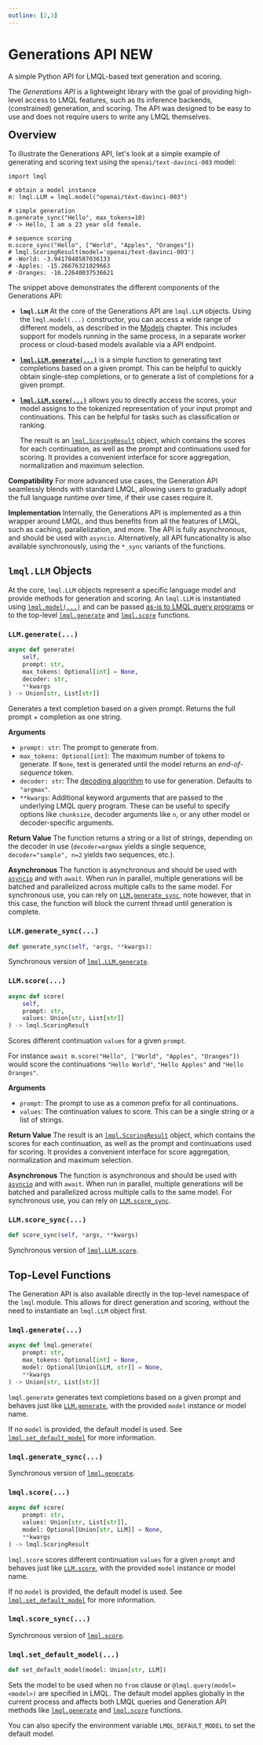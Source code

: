 ```yaml
---
outline: [2,3]
---
```


# Generations API <span class="badge">NEW</span>

<div class="subtitle">A simple Python API for LMQL-based text generation and scoring.</div>

The *Generations API* is a lightweight library with the goal of providing high-level access to LMQL features, such as its inference backends, (constrained) generation, and scoring. The API was designed to be easy to use and does not require users to write any LMQL themselves.

<div style="margin-bottom: -10pt"></div>

## Overview

To illustrate the Generations API, let's look at a simple example of generating and scoring text using the `openai/text-davinci-003` model:

```
import lmql

# obtain a model instance
m: lmql.LLM = lmql.model("openai/text-davinci-003")

# simple generation
m.generate_sync("Hello", max_tokens=10)
# -> Hello, I am a 23 year old female.

# sequence scoring
m.score_sync("Hello", ["World", "Apples", "Oranges"])
# lmql.ScoringResult(model='openai/text-davinci-003')
# -World: -3.9417848587036133
# -Apples: -15.26676321029663
# -Oranges: -16.22640037536621
```

The snippet above demonstrates the different components of the Generations API:

- **`lmql.LLM`** At the core of the Generations API are `lmql.LLM` objects. Using the `lmql.model(...)` constructor, you can access a wide range of different models, as described in the [Models](../models/index.md) chapter. This includes support for models running in the same process, in a separate worker process or cloud-based models available via a API endpoint.

- [**`lmql.LLM.generate(...)`**](#lmqlgenerate) is a simple function to generating text completions based on a given prompt. This can be helpful to quickly obtain single-step completions, or to generate a list of completions for a given prompt.

-   [**`lmql.LLM.score(...)`**](#lmqlscore) allows you to directly access the scores, your model assigns to the tokenized representation of your input prompt and continuations. This can be helpful for tasks such as classification or ranking. 
    
    The result is an [`lmql.ScoringResult`](https://github.com/eth-sri/lmql/blob/main/src/lmql/api/scoring.py) object, which contains the scores for each continuation, as well as the prompt and continuations used for scoring. It provides a convenient interface for score aggregation, normalization and maximum selection.


**Compatibility** For more advanced use cases, the Generation API seamlessly blends with standard LMQL, allowing users to gradually adopt the full language runtime over time, if their use cases require it.

**Implementation** Internally, the Generations API is implemented as a thin wrapper around LMQL, and thus benefits from all the features of LMQL, such as caching, parallelization, and more. The API is fully asynchronous, and should be used with `asyncio`. Alternatively, all API funcationality is also available synchronously, using the `*_sync` variants of the functions.

## `lmql.LLM` Objects

At the core, `lmql.LLM` objects represent a specific language model and provide methods for generation and scoring. An `lmql.LLM` is instantiated using [`lmql.model(...)`](../models/index.md) and can be passed [as-is to LMQL query programs](../models/index.md#loading-models) or to the top-level [`lmql.generate`](#lmqlgenerate) and [`lmql.score`](#lmqlscore) functions.

### `LLM.generate(...)`

```python
async def generate(
    self,
    prompt: str, 
    max_tokens: Optional[int] = None, 
    decoder: str,
    **kwargs
) -> Union[str, List[str]]
```

Generates a text completion based on a given prompt. Returns the full prompt + completion as one string.

**Arguments**

- `prompt: str`: The prompt to generate from.
- `max_tokens: Optional[int]`: The maximum number of tokens to generate. If `None`, text is generated until the model returns an *end-of-sequence* token.
- `decoder: str`: The [decoding algorithm](../language/decoding.md) to use for generation. Defaults to `"argmax"`.
- `**kwargs`: Additional keyword arguments that are passed to the underlying LMQL query program. These can be useful to specify options like `chunksize`, decoder arguments like `n`, or any other model or decoder-specific arguments.

**Return Value** The function returns a string or a list of strings, depending on the decoder in use (`decoder=argmax` yields a single sequence, `decoder="sample", n=2` yields two sequences, etc.).

**Asynchronous** The function is asynchronous and should be used with [`asyncio`](https://docs.python.org/3/library/asyncio.html) and with `await`. When run in parallel, multiple generations will be batched and parallelized across multiple calls to the same model. For synchronous use, you can rely on [`LLM.generate_sync`](#llmgenerate_sync), note however, that in this case, the function will block the current thread until generation is complete.

### `LLM.generate_sync(...)`

```python
def generate_sync(self, *args, **kwargs):
```

Synchronous version of [`lmql.LLM.generate`](#llmgenerate).

### `LLM.score(...)`

```python
async def score(
    self,
    prompt: str,
    values: Union[str, List[str]]
) -> lmql.ScoringResult
```

Scores different continuation `values` for a given `prompt`.

For instance `await m.score("Hello", ["World", "Apples", "Oranges"])` would score the continuations `"Hello World"`, `"Hello Apples"` and `"Hello Oranges"`.

**Arguments**

- `prompt`: The prompt to use as a common prefix for all continuations.
- `values`: The continuation values to score. This can be a single string or a list of strings.

**Return Value** The result is an [`lmql.ScoringResult`](https://github.com/eth-sri/lmql/blob/main/src/lmql/api/scoring.py) object, which contains the scores for each continuation, as well as the prompt and continuations used for scoring. It provides a convenient interface for score aggregation, normalization and maximum selection.

**Asynchronous** The function is asynchronous and should be used with [`asyncio`](https://docs.python.org/3/library/asyncio.html) and with `await`. When run in parallel, multiple generations will be batched and parallelized across multiple calls to the same model. For synchronous use, you can rely on [`LLM.score_sync`](#llmscore_sync).

### `LLM.score_sync(...)`

```python
def score_sync(self, *args, **kwargs)
```

Synchronous version of [`lmql.LLM.score`](#llmscore).

## Top-Level Functions

The Generation API is also available directly in the top-level namespace of the `lmql` module. This allows for direct generation and scoring, 
without the need to instantiate an `lmql.LLM` object first.

### `lmql.generate(...)`

```python
async def lmql.generate(
    prompt: str, 
    max_tokens: Optional[int] = None, 
    model: Optional[Union[LLM, str]] = None, 
    **kwargs
) -> Union[str, List[str]]
```

`lmql.generate` generates text completions based on a given prompt and behaves just like [`LLM.generate`](#llmgenerate), 
with the provided `model` instance or model name.

If no `model` is provided, the default model is used. See [`lmql.set_default_model`](#lmqlset_default_model) for more information.

### `lmql.generate_sync(...)`

Synchronous version of [`lmql.generate`](#lmqlgenerate).

### `lmql.score(...)`

```python
async def score(
    prompt: str,
    values: Union[str, List[str]],
    model: Optional[Union[str, LLM]] = None, 
    **kwargs
) -> lmql.ScoringResult
```

`lmql.score` scores different continuation `values` for a given `prompt` and behaves just like [`LLM.score`](#llmscore),
with the provided `model` instance or model name.

If no `model` is provided, the default model is used. See [`lmql.set_default_model`](#lmqlset_default_model) for more information.

### `lmql.score_sync(...)`

Synchronous version of [`lmql.score`](#lmqlscore).

### `lmql.set_default_model(...)`

```python
def set_default_model(model: Union[str, LLM])
```

Sets the model to be used when no `from` clause or `@lmql.query(model=<model>)` are specified in LMQL. The default model applies globally in the current process and affects both LMQL queries and Generation API methods like [`lmql.generate`](#lmqlgenerate) and [`lmql.score`](#lmqlscore) functions.

You can also specify the environment variable `LMQL_DEFAULT_MODEL` to set the default model.
